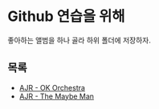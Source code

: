 # Github 연습을 위해

좋아하는 앨범을 하나 골라 하위 폴더에 저장하자.

## 목록

- [AJR - OK Orchestra](./ok-orchestra/README.md)
- [AJR - The Maybe Man](./the-maybe-man/README.md)
